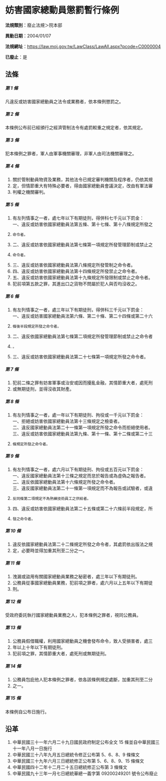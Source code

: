 # 妨害國家總動員懲罰暫行條例

**法規類別**：廢止法規＞院本部

**異動日期**：2004/01/07  

**法規網址**：https://law.moj.gov.tw/LawClass/LawAll.aspx?pcode=C0000004

**已廢止**：是



## 法條
##### 第 1 條
凡違反或妨害國家總動員之法令或業務者，依本條例懲罰之。

##### 第 2 條
本條例公布前已經頒行之經濟管制法令有處罰較重之規定者，依其規定。

##### 第 3 條
犯本條例之罪者，軍人由軍事機關審理，非軍人由司法機關審理之。

##### 第 4 條
1. 關於管制動員物資及業務，其他法令已規定審判機關及程序者，仍依其規
1. 定，但情節重大有特殊必要者，得由國家總動員會議決定，改由有軍法審
1. 判權之機關審判。

##### 第 5 條
1. 有左列情事之一者，處七年以下有期徒刑，得併科七千元以下罰金：  
一、違反或妨害依國家總動員法第五條、第十七條、第十八條規定所發之
1.     命令者。
1. 二、違反或妨害依國家總動員法第七條第一項規定所發管理節制或禁止之
1.     命令者。
1. 三、違反或妨害依國家總動員法第八條規定所發管制之命令者。
1. 四、違反或妨害依國家總動員法第十四條規定所發禁止之命令者。
1. 五、違反或妨害依國家總動員法第十九條規定所發限制或禁止之命令者。
1. 犯前項第五款之罪，其進出口之貨物不問屬於犯人與否均沒收之。

##### 第 6 條
1. 有左列情事之一者，處三年以下有期徒刑，得併科三千元以下罰金：  
一、違反或妨害國家總動員法第六條、第二十條、第二十四條或第二十六
1.     條後半段規定所發之命令者。
1. 二、違反依國家總動員法第七條第二項規定所發管理節制或禁止之命令者
1.     。
1. 三、違反或妨害依國家總動員法第二十七條第一項規定所發之命令者。

##### 第 7 條
1. 犯前二條之罪有妨害軍事或治安或因而擾亂金融，其情節重大者，處死刑
1. 或無期徒刑，並得沒收其財產。

##### 第 8 條
1. 有左列情事之一者，處一年以下有期徒刑、拘役或一千元以下罰金：  
一、拒絕或妨害依國家總動員法第十三條規定之檢查者。  
二、違反國家總動員法第二十一條第一項規定所發之命令而拒絕使用者。  
三、違反或妨害依國家總動員法第九條、第十一條、第十二條或第二十三
1.     條規定所發之命令者。

##### 第 9 條
1. 有左列情事之一者，處六月以下有期徒刑、拘役或五百元以下罰金：  
一、違反國家總動員法第十三條之規定而怠於報告或為虛偽之報告者。  
二、違反依國家總動員法第十六條規定所發之命令者。  
三、違反國家總動員法第二十一條第一項規定而不為報告或試驗者，或違
1.     反同條第二項規定不為熟練技術員工之供給者。
1. 四、違反或妨害依國家總動員法第二十五條或第二十六條前半段規定，所
1.     發之命令者。

##### 第 10 條
1. 違反依國家總動員法第二十二條規定所發之命令者，其處罰依出版法之規
1. 定，必要時並得加重其刑至二分之一。

##### 第 11 條
1. 洩漏或盜用有關國家總動員業務之秘密者，處三年以下有期徒刑。
1. 公務員從事國家總動員業務，犯前項之罪者，處六月以上五年以下有期徒
1. 刑。

##### 第 12 條
受政府委託執行國家總動員業務之人，犯本條例之罪者，視同公務員。

##### 第 13 條
1. 公務員假借職權，利用國家總動員之機會發布命令，致人受損害者，處三
1. 年以上十年以下有期徒刑。
1. 犯前項之罪，其情節重大者，處死刑或無期徒刑。

##### 第 14 條
1. 公務員包庇他人犯本條例之罪者，依各該條例規定處斷，加重其刑至二分
1. 之一。

##### 第 15 條
本條例自公布日施行。

## 沿革
1. 中華民國三十一年六月二十九日國民政府制定公布全文 15 條並自中華民國三十一年八月一日施行
1. 中華民國三十八年九月五日總統令修正公布第 5、6、8、9 條條文
1. 中華民國三十九年六月三日總統修正公布第 5、6、8、9、15 條條文
1. 中華民國四十二年十二月二十五日總統修正公布第 3  條條文
1. 中華民國九十三年一月七日總統華總一義字第 09200249201  號令公布廢止
